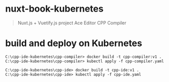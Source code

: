 # nuxt-book-kubernetes

> Nuxt.js + Vuetify.js project
> Ace Editor
> CPP Compiler

# build and deploy on Kubernetes

```
C:\cpp-ide-kubernetes\cpp-compiler> docker build -t cpp-compiler:v1 .
C:\cpp-ide-kubernetes\cpp-compiler> kubectl apply -f cpp-compiler.yaml

C:\cpp-ide-kubernetes\cpp-ide> docker build -t cpp-ide:v1 .
C:\cpp-ide-kubernetes\cpp-ide> kubectl apply -f cpp-ide.yaml
```
